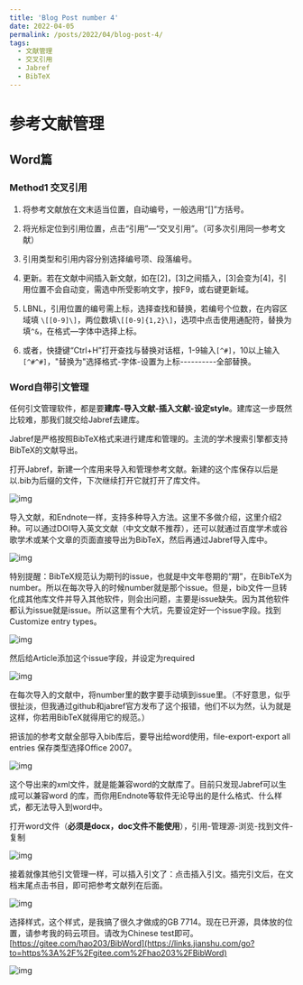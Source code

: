 ```yaml
---
title: 'Blog Post number 4'
date: 2022-04-05
permalink: /posts/2022/04/blog-post-4/
tags:
  - 文献管理
  - 交叉引用
  - Jabref
  - BibTeX
---
```



# 参考文献管理

## Word篇

### Method1 交叉引用

1. 将参考文献放在文末适当位置，自动编号，一般选用“[]”方括号。

2. 将光标定位到引用位置，点击“引用”—“交叉引用”。（可多次引用同一参考文献）
3. 引用类型和引用内容分别选择编号项、段落编号。
4. 更新。若在文献中间插入新文献，如在[2]，[3]之间插入，[3]会变为[4]，引用位置不会自动变，需选中所受影响文字，按F9，或右键更新域。
5. LBNL，引用位置的编号需上标，选择查找和替换，若编号个位数，在内容区域填 `\[[0-9]\]`，两位数填`\[[0-9]{1,2}\]`，选项中点击使用通配符，替换为填`^&`，在格式—字体中选择上标。
6. 或者，快捷键“Ctrl+H”打开查找与替换对话框，1-9输入`[^#]`，10以上输入 `[^#^#]`，"替换为"选择格式-字体-设置为上标----------全部替换。

### Word自带引文管理

任何引文管理软件，都是要**建库-导入文献-插入文献-设定style**。建库这一步既然比较难，那我们就交给Jabref去建库。

Jabref是严格按照BibTeX格式来进行建库和管理的。主流的学术搜索引擎都支持BibTeX的文献导出。

打开Jabref，新建一个库用来导入和管理参考文献。新建的这个库保存以后是以.bib为后缀的文件，下次继续打开它就打开了库文件。

![img](https://upload-images.jianshu.io/upload_images/943143-110c9ba7e26cb362.png?imageMogr2/auto-orient/strip|imageView2/2/format/webp)

导入文献，和Endnote一样，支持多种导入方法。这里不多做介绍，这里介绍2种。可以通过DOI导入英文文献（中文文献不推荐），还可以就通过百度学术或谷歌学术或某个文章的页面直接导出为BibTeX，然后再通过Jabref导入库中。



![img](https:////upload-images.jianshu.io/upload_images/943143-968df5e24be31462.png?imageMogr2/auto-orient/strip|imageView2/2/w/604/format/webp)



特别提醒：BibTeX规范认为期刊的issue，也就是中文年卷期的“期”，在BibTeX为number。所以在每次导入的时候number就是那个issue。但是，bib文件一旦转化成其他库文件并导入其他软件，则会出问题，主要是issue缺失。因为其他软件都认为issue就是issue。所以这里有个大坑，先要设定好一个issue字段。找到Customize entry types。



![img](https:////upload-images.jianshu.io/upload_images/943143-00a007595d1a2364.png?imageMogr2/auto-orient/strip|imageView2/2/w/232/format/webp)





然后给Article添加这个issue字段，并设定为required



![img](https:////upload-images.jianshu.io/upload_images/943143-e43da20c7843d96d.png?imageMogr2/auto-orient/strip|imageView2/2/w/676/format/webp)




 在每次导入的文献中，将number里的数字要手动填到issue里。（不好意思，似乎很扯淡，但我通过github和jabref官方发布了这个报错，他们不以为然，认为就是这样，你若用BibTeX就得用它的规范。）

把该加的参考文献全部导入bib库后，要导出给word使用，file-export-export all entries
 保存类型选择Office 2007。



![img](https:////upload-images.jianshu.io/upload_images/943143-4bfd6ce9f497c1b9.png?imageMogr2/auto-orient/strip|imageView2/2/w/814/format/webp)



这个导出来的xml文件，就是能兼容word的文献库了。目前只发现Jabref可以生成可以兼容word 的库，而你用Endnote等软件无论导出的是什么格式、什么样式，都无法导入到word中。

打开word文件（**必须是docx，doc文件不能使用**），引用-管理源-浏览-找到文件-复制

![img](https:////upload-images.jianshu.io/upload_images/943143-d9122e7ec5a09d0d.png?imageMogr2/auto-orient/strip|imageView2/2/w/993/format/webp)



接着就像其他引文管理一样，可以插入引文了：点击插入引文。插完引文后，在文档末尾点击书目，即可把参考文献列在后面。



![img](https:////upload-images.jianshu.io/upload_images/943143-2e753162a1bd4e93.png?imageMogr2/auto-orient/strip|imageView2/2/w/350/format/webp)



选择样式，这个样式，是我搞了很久才做成的GB 7714。现在已开源，具体放的位置，请参考我的码云项目。请改为Chinese test即可。
[https://gitee.com/hao203/BibWord](https://links.jianshu.com/go?to=https%3A%2F%2Fgitee.com%2Fhao203%2FBibWord)

![img](https:////upload-images.jianshu.io/upload_images/943143-7bb5e9416966d4b3.png?imageMogr2/auto-orient/strip|imageView2/2/w/252/format/webp)





